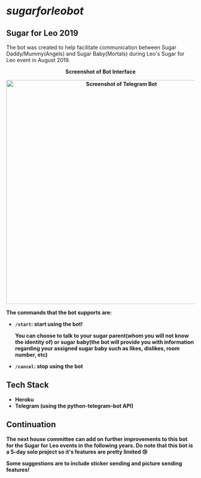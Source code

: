 # _sugarforleobot_

## Sugar for Leo 2019
The bot was created to help facilitate communication between Sugar Daddy/Mummy(Angels) and Sugar Baby(Mortals) during Leo's Sugar for Leo event in August 2019. 

<p align="center">
   <b> Screenshot of Bot Interface <b>
</p>

<p align="center">
   <img alt="Screenshot of Telegram Bot" align="center" src="https://github.com/haveaqiupill/sugarforleobot/blob/master/Sugar%20for%20Leo.jpg" width="600">
</p>


The commands that the bot supports are:
- `/start`: start using the bot!
   
   You can choose to talk to your sugar parent(whom you will not know the identity of) or sugar baby(the bot will provide you with information regarding your assigned sugar baby such as likes, dislikes, room number, etc)
- `/cancel`: stop using the bot

## Tech Stack
- Heroku
- Telegram (using the python-telegram-bot API)

## Continuation
The next house committee can add on further improvements to this bot for the Sugar for Leo events in the following years. Do note that this bot is a 5-day solo project so it's features are pretty limited :cry: 

Some suggestions are to include sticker sending and picture sending features!
